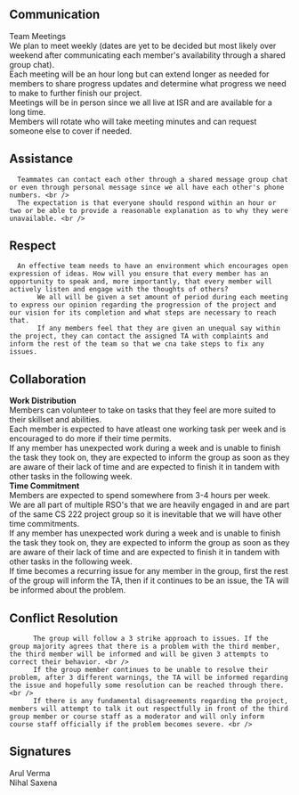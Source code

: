 ## **Communication**
   Team Meetings <br />
           We plan to meet weekly (dates are yet to be decided but most likely over weekend after communicating each member's availability through a shared group chat). <br />
           Each meeting will be an hour long but can extend longer as needed for members to share progress updates and determine what progress we need to make to further finish our project. <br />
           Meetings will be in person since we all live at ISR and are available for a long time. <br />
           Members will rotate who will take meeting minutes and can request someone else to cover if needed. <br />

## **Assistance**
      Teammates can contact each other through a shared message group chat or even through personal message since we all have each other's phone numbers. <br />
      The expectation is that everyone should respond within an hour or two or be able to provide a reasonable explanation as to why they were unavailable. <br />

## **Respect**
      An effective team needs to have an environment which encourages open expression of ideas. How will you ensure that every member has an opportunity to speak and, more importantly, that every member will actively listen and engage with the thoughts of others?
           We all will be given a set amount of period during each meeting to express our opinion regarding the progression of the project and our vision for its completion and what steps are necessary to reach that.
           If any members feel that they are given an unequal say within the project, they can contact the assigned TA with complaints and inform the rest of the team so that we cna take steps to fix any issues.

## **Collaboration**
   **Work Distribution** <br />
           Members can volunteer to take on tasks that they feel are more suited to their skillset and abilities. <br />
           Each member is expected to have atleast one working task per week and is encouraged to do more if their time permits. <br />
           If any member has unexpected work during a week and is unable to finish the task they took on, they are expected to inform the group as soon as they are aware of their lack of time and are expected to finish it in tandem with other tasks in the following week. <br />
  **Time Commitment** <br />
           Members are expected to spend somewhere from 3-4 hours per week. <br />
           We are all part of multiple RSO's that we are heavily engaged in and are part of the same CS 222 project group so it is inevitable that we will have other time commitments. <br />
           If any member has unexpected work during a week and is unable to finish the task they took on, they are expected to inform the group as soon as they are aware of their lack of time and are expected to finish it in tandem with other tasks in the following week. <br />
           If time becomes a recurring issue for any member in the group, first the rest of the group will inform the TA, then if it continues to be an issue, the TA will be informed about the problem. <br />
           
## **Conflict Resolution**
          The group will follow a 3 strike approach to issues. If the group majority agrees that there is a problem with the third member, the third member will be informed and will be given 3 attempts to correct their behavior. <br />
          If the group member continues to be unable to resolve their problem, after 3 different warnings, the TA will be informed regarding the issue and hopefully some resolution can be reached through there. <br />
          If there is any fundamental disagreements regarding the project, members will attempt to talk it out respectfully in front of the third group member or course staff as a moderator and will only inform course staff officially if the problem becomes severe. <br />
          
## **Signatures**
  Arul Verma <br />
  Nihal Saxena <br />
